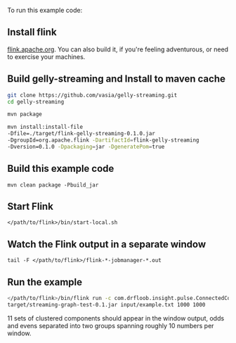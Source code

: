 To run this example code:

## Install flink

[flink.apache.org](https://flink.apache.org). You can also build it, if you're feeling adventurous, or need to exercise your machines.

## Build gelly-streaming and Install to maven cache


```bash
git clone https://github.com/vasia/gelly-streaming.git
cd gelly-streaming

mvn package

mvn install:install-file
-Dfile=./target/flink-gelly-streaming-0.1.0.jar
-DgroupId=org.apache.flink -DartifactId=flink-gelly-streaming
-Dversion=0.1.0 -Dpackaging=jar -DgeneratePom=true
```

## Build this example code

`mvn clean package -Pbuild_jar`


## Start Flink

`</path/to/flink>/bin/start-local.sh`


## Watch the Flink output in a separate window

`tail -F </path/to/flink>/flink-*-jobmanager-*.out`


## Run the example

```bash
</path/to/flink>/bin/flink run -c com.drfloob.insight.pulse.ConnectedComponentsExample
target/streaming-graph-test-0.1.jar input/example.txt 1000 1000
```

11 sets of clustered components should appear in the window output, odds and evens separated into two groups spanning roughly 10 numbers per window.